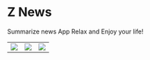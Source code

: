 # Z News

Summarize news App
Relax and Enjoy your life!

<table border="0" cellspacing="0" cellpadding="0">
	<tr>
		<td><img src="https://play-lh.googleusercontent.com/nUnQhUajmok5enW6IayNfBAXp4Dvi3_l1Z6O3CSvlAwr32JpVi2cxIV1DYqF15m_Kg=w5120-h2880-rw"/></td>
	<td>
	<img src="https://play-lh.googleusercontent.com/IjoIu1GvdikwCxscQihmOLtwNtQrjKc1b3z7KYX71a0piHERpBevDnJInhFGZyWEWWg=w5120-h2880-rw"/></td>
		<td>
	<img src="https://play-lh.googleusercontent.com/EaYDCYPVUQfmRWungL7uLJFwMiEH6UT_CMhw6T4KTQKF1ZRoIc4AySyxPNRzly9n1Sel=w5120-h2880-rw"/></td>
</tr>
</table>

